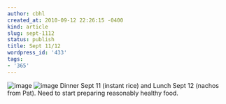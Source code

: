 ```yaml
---
author: cbhl
created_at: 2010-09-12 22:26:15 -0400
kind: article
slug: sept-1112
status: publish
title: Sept 11/12
wordpress_id: '433'
tags:
- '365'
---
```


![image](http://images.azuresky.ca/blog/wp-content/uploads/2010/09/wpid-IMG_20100912_020448.jpg)
![image](http://images.azuresky.ca/blog/wp-content/uploads/2010/09/wpid-IMG_20100912_170935.jpg)
Dinner Sept 11 (instant rice) and Lunch Sept 12 (nachos from Pat). Need
to start preparing reasonably healthy food.
